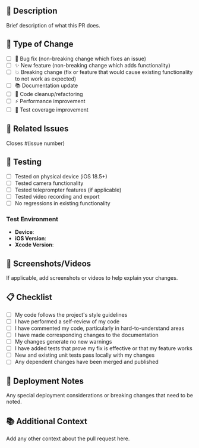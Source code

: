 ## 📝 Description

Brief description of what this PR does.

## 🎯 Type of Change

- [ ] 🐛 Bug fix (non-breaking change which fixes an issue)
- [ ] ✨ New feature (non-breaking change which adds functionality)
- [ ] 💥 Breaking change (fix or feature that would cause existing functionality to not work as expected)
- [ ] 📚 Documentation update
- [ ] 🧹 Code cleanup/refactoring
- [ ] ⚡ Performance improvement
- [ ] 🧪 Test coverage improvement

## 🔗 Related Issues

Closes #(issue number)

## 🧪 Testing

- [ ] Tested on physical device (iOS 18.5+)
- [ ] Tested camera functionality
- [ ] Tested teleprompter features (if applicable)
- [ ] Tested video recording and export
- [ ] No regressions in existing functionality

### Test Environment
- **Device**: 
- **iOS Version**: 
- **Xcode Version**: 

## 📱 Screenshots/Videos

If applicable, add screenshots or videos to help explain your changes.

## 📋 Checklist

- [ ] My code follows the project's style guidelines
- [ ] I have performed a self-review of my code
- [ ] I have commented my code, particularly in hard-to-understand areas
- [ ] I have made corresponding changes to the documentation
- [ ] My changes generate no new warnings
- [ ] I have added tests that prove my fix is effective or that my feature works
- [ ] New and existing unit tests pass locally with my changes
- [ ] Any dependent changes have been merged and published

## 🚀 Deployment Notes

Any special deployment considerations or breaking changes that need to be noted.

## 📚 Additional Context

Add any other context about the pull request here.

